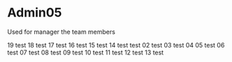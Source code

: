 # Admin05
Used for manager the team members

19 test
18 test
17 test
16 test
15 test
14 test
test 02
test 03
test 04
05 test
06 test
07 test
08 test
09 test
10 test
11 test
12 test
13 test






























































































